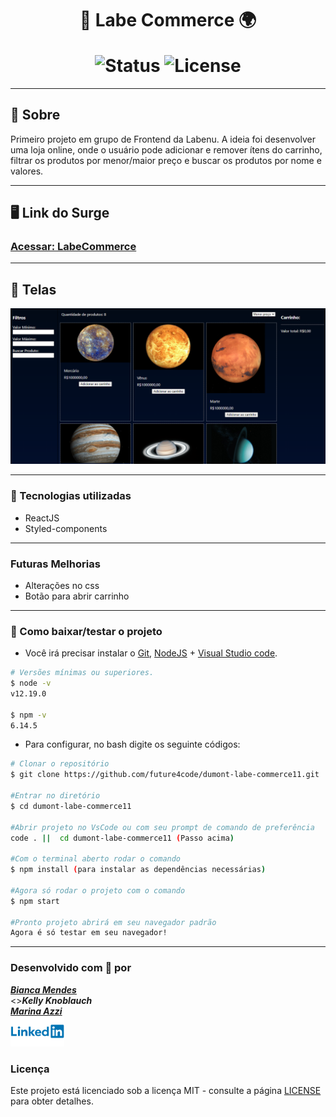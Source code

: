 <h1 align=center>

 🚀 Labe Commerce 🌍 <br>

<img src="https://camo.githubusercontent.com/a45bd10a7ea5a30b5665d9869b0ce1324fa90350/68747470733a2f2f696d672e736869656c64732e696f2f62616467652f7374617475732d6163746976652d737563636573732e737667" alt="Status" data-canonical-src="https://img.shields.io/badge/status-active-success.svg" style="max-width:100%;">
<img src="https://camo.githubusercontent.com/890acbdcb87868b382af9a4b1fac507b9659d9bf/68747470733a2f2f696d672e736869656c64732e696f2f62616467652f6c6963656e73652d4d49542d626c75652e737667" alt="License" data-canonical-src="https://img.shields.io/badge/license-MIT-blue.svg" style="max-width:100%;">
</h1>

---

## 📝️ Sobre
Primeiro projeto em grupo de Frontend da Labenu. A ideia foi desenvolver uma loja online, onde o usuário pode adicionar e remover ítens do carrinho, filtrar os produtos por menor/maior preço e buscar os produtos por nome e valores.

---

## 🖥 Link do Surge
<h3>
<a href="http://oafish-design.surge.sh/" target="_blank">Acessar: LabeCommerce</a>
</h3>


---

## 🚀️ Telas

<img src="src/img/commerce_screen.png">

---

### 🚀️ Tecnologias utilizadas

- ReactJS
- Styled-components

---

### Futuras Melhorias

- Alterações no css
- Botão para abrir carrinho

---

### 💾️ Como baixar/testar o projeto

- Você irá precisar instalar o [Git](https://git-scm.com/), [NodeJS](https://nodejs.org/pt-br/download/) + [Visual Studio code](https://code.visualstudio.com/).

```bash
# Versões mínimas ou superiores.
$ node -v
v12.19.0

$ npm -v
6.14.5
```

- Para configurar, no bash digite os seguinte códigos:

```bash
# Clonar o repositório
$ git clone https://github.com/future4code/dumont-labe-commerce11.git

#Entrar no diretório
$ cd dumont-labe-commerce11

#Abrir projeto no VsCode ou com seu prompt de comando de preferência
code . ||  cd dumont-labe-commerce11 (Passo acima) 

#Com o terminal aberto rodar o comando
$ npm install (para instalar as dependências necessárias)

#Agora só rodar o projeto com o comando
$ npm start

#Pronto projeto abrirá em seu navegador padrão
Agora é só testar em seu navegador!

```
---

### Desenvolvido com 💜 por

<a href="https://www.linkedin.com/in/bianca-cmendes/" target="_blank">***Bianca Mendes***</a>
<br/> 
<>***Kelly Knoblauch***</a>
<br/> 
<a href="https://www.linkedin.com/in/azzinogueiramarina/" target="_blank">***Marina Azzi***</a>
<br/> 
<img src="src/img/Linkedin-Logo.png" width="86px">


### Licença

Este projeto está licenciado sob a licença MIT - consulte a página [LICENSE](https://opensource.org/licenses/MIT) para obter detalhes.




